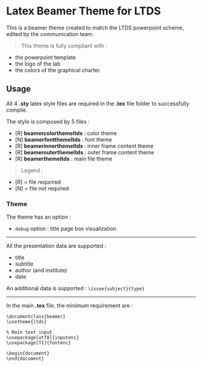 # Latex Beamer Theme for LTDS
This is a beamer theme created to match the LTDS powerpoint scheme, edited by
the communication team.
> This theme is fully compliant with :  
- the powerpoint template
- the logo of the lab
- the colors of the graphical charter.

## Usage
All 4 __.sty__ latex style files are required in the __.tex__ file folder to successfully
compile.

The style is composed by 5 files :
- [R] __beamercolorthemeltds__ : color theme
- [N] __beamerfontthemeltds__ : font theme
- [R] __beamerinnerthemeltds__ : inner frame content theme
- [R] __beamerouterthemeltds__ : outer frame content theme
- [R] __beamerthemeltds__ : main file theme

> Legend :
- [R] = file requrired
- [N] = file not required

### Theme
The theme has an option :
* `debug` option : title page box visualization

---

All the presentation data are supported :
* title
* subtitle
* author (and institute)
* date

An additional data is supported : `\issue{subject}{type}`

---
In the main __.tex__ file, the minimum requirement are :
```
\documentclass{beamer}
\usetheme{ltds}

% Main text input
\usepackage[utf8]{inputenc}
\usepackage[T1]{fontenc}

\begin{document}
\end{document}
```
